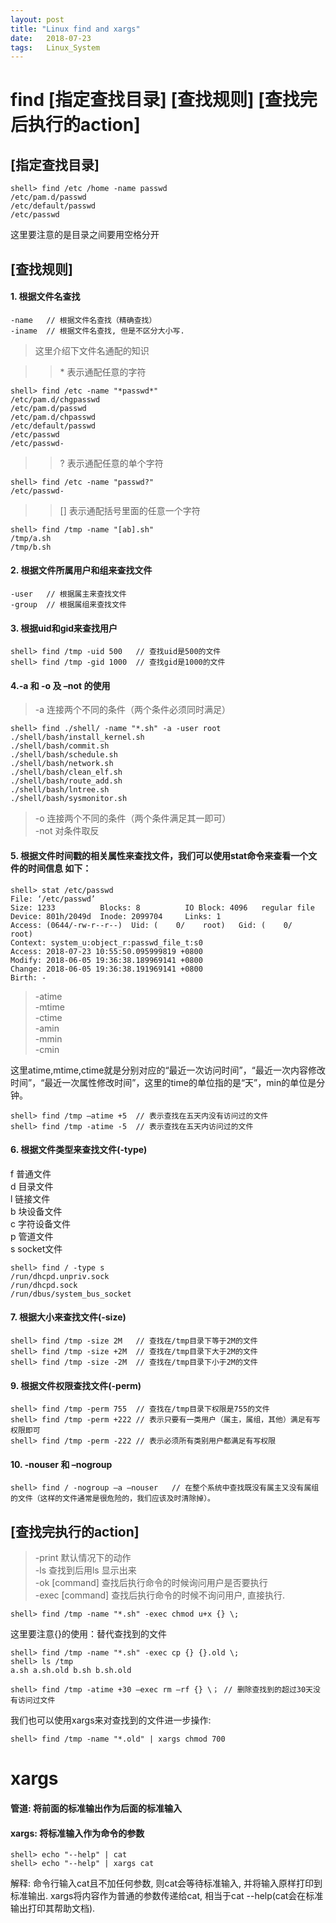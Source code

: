 ```yaml
---
layout: post
title: "Linux find and xargs"
date:   2018-07-23
tags:   Linux_System
---
```


# find [指定查找目录] [查找规则] [查找完后执行的action]

## [指定查找目录]
	shell> find /etc /home -name passwd
	/etc/pam.d/passwd
	/etc/default/passwd
	/etc/passwd
 
这里要注意的是目录之间要用空格分开

## [查找规则] 
#### 1. 根据文件名查找
	-name	// 根据文件名查找（精确查找）
	-iname	// 根据文件名查找, 但是不区分大小写.


> 这里介绍下文件名通配的知识
	
>> \* 表示通配任意的字符

>> 
	shell> find /etc -name "*passwd*"
	/etc/pam.d/chgpasswd
	/etc/pam.d/passwd
	/etc/pam.d/chpasswd
	/etc/default/passwd
	/etc/passwd
	/etc/passwd-

>> ? 表示通配任意的单个字符
>>
	shell> find /etc -name "passwd?"
	/etc/passwd-
 
>> [] 表示通配括号里面的任意一个字符
>>
	shell> find /tmp -name "[ab].sh"
	/tmp/a.sh
	/tmp/b.sh

#### 2. 根据文件所属用户和组来查找文件
	-user	// 根据属主来查找文件
	-group	// 根据属组来查找文件

#### 3. 根据uid和gid来查找用户
	shell> find /tmp -uid 500	// 查找uid是500的文件
	shell> find /tmp -gid 1000 	// 查找gid是1000的文件

#### 4.-a 和 -o 及 –not 的使用
> -a 连接两个不同的条件（两个条件必须同时满足）
>
	shell> find ./shell/ -name "*.sh" -a -user root
	./shell/bash/install_kernel.sh
	./shell/bash/commit.sh
	./shell/bash/schedule.sh
	./shell/bash/network.sh
	./shell/bash/clean_elf.sh
	./shell/bash/route_add.sh
	./shell/bash/lntree.sh
	./shell/bash/sysmonitor.sh

> -o 连接两个不同的条件（两个条件满足其一即可）  
> -not 对条件取反

#### 5. 根据文件时间戳的相关属性来查找文件，我们可以使用stat命令来查看一个文件的时间信息 如下：
	shell> stat /etc/passwd
	File: ‘/etc/passwd’
	Size: 1233      	Blocks: 8          IO Block: 4096   regular file
	Device: 801h/2049d	Inode: 2099704     Links: 1
	Access: (0644/-rw-r--r--)  Uid: (    0/    root)   Gid: (    0/    root)
	Context: system_u:object_r:passwd_file_t:s0
	Access: 2018-07-23 10:55:50.095999819 +0800
	Modify: 2018-06-05 19:36:38.189969141 +0800
	Change: 2018-06-05 19:36:38.191969141 +0800
	Birth: -

> -atime  
> -mtime  
> -ctime  
> -amin  
> -mmin  
> -cmin  

这里atime,mtime,ctime就是分别对应的“最近一次访问时间”，“最近一次内容修改时间”，“最近一次属性修改时间”，这里的time的单位指的是“天”，min的单位是分钟。

	shell> find /tmp –atime +5	// 表示查找在五天内没有访问过的文件
	shell> find /tmp -atime -5	// 表示查找在五天内访问过的文件

#### 6. 根据文件类型来查找文件(-type)
f	普通文件  
d	目录文件  
l	链接文件  
b	块设备文件  
c	字符设备文件  
p	管道文件  
s	socket文件  

	shell> find / -type s
	/run/dhcpd.unpriv.sock
	/run/dhcpd.sock
	/run/dbus/system_bus_socket


#### 7. 根据大小来查找文件(-size)
	shell> find /tmp -size 2M	// 查找在/tmp目录下等于2M的文件
	shell> find /tmp -size +2M	// 查找在/tmp目录下大于2M的文件
	shell> find /tmp -size -2M	// 查找在/tmp目录下小于2M的文件

#### 9. 根据文件权限查找文件(-perm)
	shell> find /tmp -perm 755	// 查找在/tmp目录下权限是755的文件
	shell> find /tmp -perm +222	// 表示只要有一类用户（属主，属组，其他）满足有写权限即可
	shell> find /tmp -perm -222	// 表示必须所有类别用户都满足有写权限

#### 10. -nouser 和 –nogroup
	shell> find / -nogroup –a –nouser	// 在整个系统中查找既没有属主又没有属组的文件（这样的文件通常是很危险的，我们应该及时清除掉）。

## [查找完执行的action]
> -print			默认情况下的动作  
> -ls				查找到后用ls 显示出来  
> -ok [command]		查找后执行命令的时候询问用户是否要执行  
> -exec [command]	查找后执行命令的时候不询问用户, 直接执行.  

	shell> find /tmp -name "*.sh" -exec chmod u+x {} \; 
这里要注意{}的使用：替代查找到的文件
 	
	shell> find /tmp -name "*.sh" -exec cp {} {}.old \;
	shell> ls /tmp
	a.sh a.sh.old b.sh b.sh.old

	shell> find /tmp -atime +30 –exec rm –rf {} \； // 删除查找到的超过30天没有访问过文件

我们也可以使用xargs来对查找到的文件进一步操作:

	shell> find /tmp -name "*.old" | xargs chmod 700



# xargs 
#### 管道:	将前面的标准输出作为后面的标准输入  
#### xargs:	将标准输入作为命令的参数

	shell> echo "--help" | cat  
	shell> echo "--help" | xargs cat

解释: 命令行输入cat且不加任何参数, 则cat会等待标准输入, 并将输入原样打印到标准输出.
xargs将内容作为普通的参数传递给cat, 相当于cat --help(cat会在标准输出打印其帮助文档).
